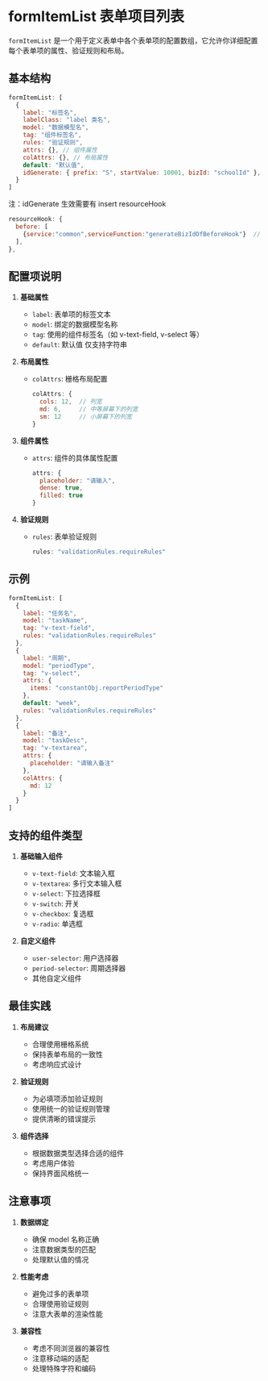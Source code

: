 # formItemList 表单项目列表

`formItemList` 是一个用于定义表单中各个表单项的配置数组，它允许你详细配置每个表单项的属性、验证规则和布局。

## 基本结构

```javascript
formItemList: [
  {
    label: "标签名",
    labelClass: "label 类名", 
    model: "数据模型名",
    tag: "组件标签名",
    rules: "验证规则",
    attrs: {}, // 组件属性
    colAttrs: {}, // 布局属性
    default: "默认值",
    idGenerate: { prefix: "S", startValue: 10001, bizId: "schoolId" }, // 业务id(仅新增表单生效)
  }
]
```

注：idGenerate 生效需要有 insert resourceHook

```js
resourceHook: { 
  before: [
    {service:"common",serviceFunction:"generateBizIdOfBeforeHook"}  // 默认创建 common service
  ], 
},
```

## 配置项说明

1. **基础属性**

   - `label`: 表单项的标签文本
   - `model`: 绑定的数据模型名称
   - `tag`: 使用的组件标签名（如 v-text-field, v-select 等）
   - `default`: 默认值 仅支持字符串
2. **布局属性**

   - `colAttrs`: 栅格布局配置
     ```javascript
     colAttrs: { 
       cols: 12,  // 列宽
       md: 6,     // 中等屏幕下的列宽
       sm: 12     // 小屏幕下的列宽
     }
     ```
3. **组件属性**

   - `attrs`: 组件的具体属性配置
     ```javascript
     attrs: {
       placeholder: "请输入",
       dense: true,
       filled: true
     }
     ```
4. **验证规则**

   - `rules`: 表单验证规则
     ```javascript
     rules: "validationRules.requireRules"
     ```

## 示例

```javascript
formItemList: [
  {
    label: "任务名",
    model: "taskName",
    tag: "v-text-field",
    rules: "validationRules.requireRules"
  },
  {
    label: "周期",
    model: "periodType",
    tag: "v-select",
    attrs: { 
      items: "constantObj.reportPeriodType" 
    },
    default: "week",
    rules: "validationRules.requireRules"
  },
  {
    label: "备注",
    model: "taskDesc",
    tag: "v-textarea",
    attrs: { 
      placeholder: "请输入备注" 
    },
    colAttrs: { 
      md: 12 
    }
  }
]
```

## 支持的组件类型

1. **基础输入组件**

   - `v-text-field`: 文本输入框
   - `v-textarea`: 多行文本输入框
   - `v-select`: 下拉选择框
   - `v-switch`: 开关
   - `v-checkbox`: 复选框
   - `v-radio`: 单选框
2. **自定义组件**

   - `user-selector`: 用户选择器
   - `period-selector`: 周期选择器
   - 其他自定义组件

## 最佳实践

1. **布局建议**

   - 合理使用栅格系统
   - 保持表单布局的一致性
   - 考虑响应式设计
2. **验证规则**

   - 为必填项添加验证规则
   - 使用统一的验证规则管理
   - 提供清晰的错误提示
3. **组件选择**

   - 根据数据类型选择合适的组件
   - 考虑用户体验
   - 保持界面风格统一

## 注意事项

1. **数据绑定**

   - 确保 model 名称正确
   - 注意数据类型的匹配
   - 处理默认值的情况
2. **性能考虑**

   - 避免过多的表单项
   - 合理使用验证规则
   - 注意大表单的渲染性能
3. **兼容性**

   - 考虑不同浏览器的兼容性
   - 注意移动端的适配
   - 处理特殊字符和编码

